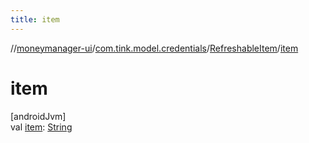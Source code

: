 ```yaml
---
title: item
---
```

//[moneymanager-ui](../../../index.html)/[com.tink.model.credentials](../index.html)/[RefreshableItem](index.html)/[item](item.html)



# item



[androidJvm]\
val [item](item.html): [String](https://kotlinlang.org/api/latest/jvm/stdlib/kotlin/-string/index.html)





